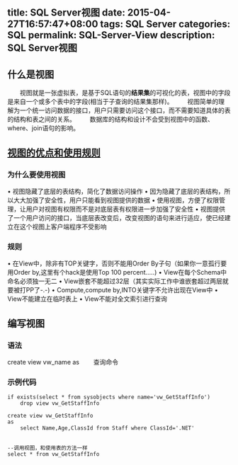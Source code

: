 title: SQL Server视图
date: 2015-04-27T16:57:47+08:00
tags: SQL Server
categories: SQL
permalink: SQL-Server-View
description: SQL Server视图
---
## 什么是视图
　　视图就是一张虚拟表，是基于SQL语句的**结果集**的可视化的表，视图中的字段是来自一个或多个表中的字段(相当于子查询的结果集那样)。
　　视图简单的理解为一个统一访问数据的接口，用户只需要访问这个接口，而不需要知道具体的表的结构和表之间的关系。
　　数据库的结构和设计不会受到视图中的函数、where、join语句的影响。

## [视图的优点和使用规则](http://www.cnblogs.com/CareySon/archive/2011/12/07/2279522.html)
### 为什么要使用视图
•   视图隐藏了底层的表结构，简化了数据访问操作 
•   因为隐藏了底层的表结构，所以大大加强了安全性，用户只能看到视图提供的数据 
•   使用视图，方便了权限管理，让用户对视图有权限而不是对底层表有权限进一步加强了安全性 
•   视图提供了一个用户访问的接口，当底层表改变后，改变视图的语句来进行适应，使已经建立在这个视图上客户端程序不受影响 
<!--more-->
### 规则
•   在View中，除非有TOP关键字，否则不能用Order By子句（如果你一意孤行要用Order by,这里有个hack是使用Top 100 percent…..) 
•   View在每个Schema中命名必须独一无二 
•   View嵌套不能超过32层（其实实际工作中谁嵌套超过两层就要被打PP了-.-) 
•   Compute,compute by,INTO关键字不允许出现在View中 
•   View不能建立在临时表上 
•   View不能对全文索引进行查询 


## 编写视图

### 语法
create view vw_name
as
　　查询命令


### 示例代码
```
if exists(select * from sysobjects where name='vw_GetStaffInfo')
    drop view vw_GetStaffInfo

create view vw_GetStaffInfo
as
    select Name,Age,ClassId from Staff where ClassId='.NET'
    
    
--调用视图，和使用表的方法一样
select * from vw_GetStaffInfo
```